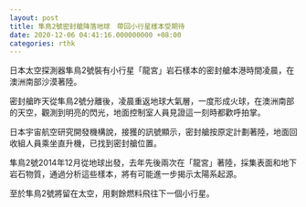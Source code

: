 ```yaml
---
layout: post
title: 隼鳥2號密封艙降落地球　帶回小行星樣本受期待
date: 2020-12-06 04:41:16.000000000 +08:00
categories: rthk
---
```


日本太空探測器隼鳥2號裝有小行星「龍宮」岩石樣本的密封艙本港時間凌晨，在澳洲南部沙漠著陸。

密封艙昨天從隼鳥2號分離後，凌晨重返地球大氣層，一度形成火球，在澳洲南部的天空，觀測到明亮的閃光，地面控制室人員見證這一刻時都歡呼拍掌。

日本宇宙航空研究開發機構說，接獲的訊號顯示，密封艙按原定計劃著陸，地面回收組人員乘坐直升機，已找到密封艙位置。

隼鳥2號2014年12月從地球出發，去年先後兩次在「龍宮」著陸，採集表面和地下岩石物質，通過分析這些樣本，將有可能進一步揭示太陽系起源。

至於隼鳥2號將留在太空，用剩餘燃料飛往下一個小行星。
